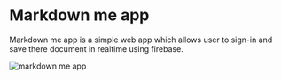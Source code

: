 # Markdown me app

Markdown me app is a simple web app which allows user to sign-in and save there document in realtime using firebase.

![markdown me app](https://github.com/devsxp/markdown-me-app/blob/public/app-screenshot.png?raw=true)
